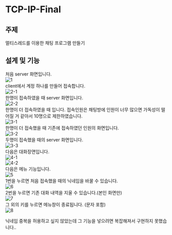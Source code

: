 # TCP-IP-Final

주제    
---------------
멀티스레드를 이용한 채팅 프로그램 만들기   

설계 및 기능   
---------------
처음 server 화면입니다.   
![1](https://user-images.githubusercontent.com/71436554/122410953-55326000-cfbf-11eb-9dfb-4160f0aabe11.png)   
client에서 계정 하나를 만들어 접속합니다.   
![2-1](https://user-images.githubusercontent.com/71436554/122411110-7430f200-cfbf-11eb-9e2b-8accbc941c81.png)   
한명이 접속하였을 때 server 화면입니다.   
![2-2](https://user-images.githubusercontent.com/71436554/122411424-b65a3380-cfbf-11eb-82ed-59d3dc849b7f.png)   
한명이 더 접속하였을 때 입니다. 접속인원은 채팅방에 인원이 너무 많으면 가독성이 떨어질 거 같아서 10명으로 제한하였습니다.   
![3-1](https://user-images.githubusercontent.com/71436554/122411718-eefa0d00-cfbf-11eb-98ab-e34b5ad7d027.png)   
한명이 더 접속했을 때 기존에 접속하였던 인원의 화면입니다.   
![3-2](https://user-images.githubusercontent.com/71436554/122411726-f0c3d080-cfbf-11eb-9165-d9df282a0935.png)   
두명이 접속했을 때의 server 화면입니다.   
![3-3](https://user-images.githubusercontent.com/71436554/122411888-17820700-cfc0-11eb-8d1b-5b22f3e16fae.png)   
다음은 대화장면입니다.   
![4-1](https://user-images.githubusercontent.com/71436554/122411983-28cb1380-cfc0-11eb-9994-2cc3a4d9f7e2.png)   
![4-2](https://user-images.githubusercontent.com/71436554/122411991-2b2d6d80-cfc0-11eb-9bf6-d5c65df78220.png)   
다음은 메뉴 기능입니다.   
![5](https://user-images.githubusercontent.com/71436554/122412212-57e18500-cfc0-11eb-8978-20af1eacf786.png)   
1번을 누르면 처음 접속했을 때의 닉네임을 바꿀 수 있습니다.   
![6](https://user-images.githubusercontent.com/71436554/122412231-5adc7580-cfc0-11eb-9209-087f937de72f.png)   
2번을 누르면 기존 대화 내역을 지울 수 있습니다.(본인 화면만)   
![7](https://user-images.githubusercontent.com/71436554/122412239-5ca63900-cfc0-11eb-903f-f7272db99cd9.png)   
그 외의 키를 누르면 메뉴창이 종료됩니다. (문자 포함)   
![8](https://user-images.githubusercontent.com/71436554/122412246-5e6ffc80-cfc0-11eb-9575-52dbb553e36a.png)   

닉네임 중복을 허용하고 싶지 않았는데 그 기능을 넣으려면 복잡해져서 구현하지 못했습니다.. 
